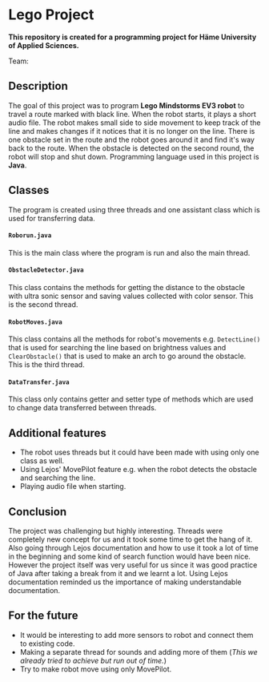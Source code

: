 # Lego Project
 
**This repository is created for a programming project for Häme University of Applied Sciences.**

Team:

## Description

The goal of this project was to program **Lego Mindstorms EV3 robot** to travel a route marked with black line. When the robot starts, it plays a short audio file. The robot makes small side to side movement to keep track of the line and makes changes if it notices that it is no longer on the line. There is one obstacle set in the route and the robot goes around it and find it's way back to the route. When the obstacle is detected on the second round, the robot will stop and shut down. Programming language used in this project is **Java**.


## Classes

The program is created using three threads and one assistant class which is used for transferring data.

#### `Roborun.java`
This is the main class where the program is run and also the main thread.

#### `ObstacleDetector.java`
This class contains the methods for getting the distance to the obstacle with ultra sonic sensor and saving values collected with color sensor. This is the second thread.

#### `RobotMoves.java`
This class contains all the methods for robot's movements e.g. `DetectLine()` that is used for searching the line based on brightness values and `ClearObstacle()` that is used to make an arch to go around the obstacle. This is the third thread.

#### `DataTransfer.java`
This class only contains getter and setter type of methods which are used to change data transferred between threads.


## Additional features

* The robot uses threads but it could have been made with using only one class as well. 
* Using Lejos' MovePilot feature e.g. when the robot detects the obstacle and searching the line.
* Playing audio file when starting.


## Conclusion

The project was challenging but highly interesting. Threads were completely new concept for us and it took some time to get the hang of it. Also going through Lejos documentation and how to use it took a lot of time in the beginning and some kind of search function would have been nice. However the project itself was very useful for us since it was good practice of Java after taking a break from it and we learnt a lot. Using Lejos documentation reminded us the importance of making understandable documentation. 

## For the future

* It would be interesting to add more sensors to robot and connect them to existing code.
* Making a separate thread for sounds and adding more of them (*This we already tried to achieve but run out of time.*)
* Try to make robot move using only MovePilot.
